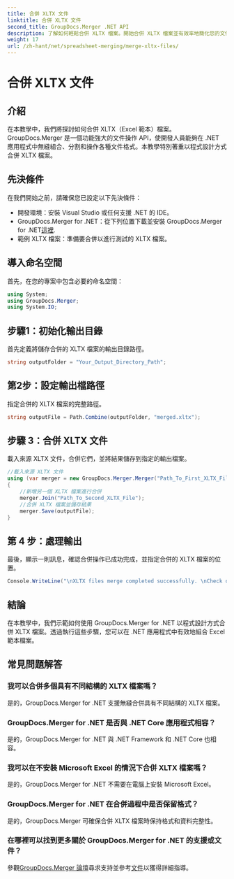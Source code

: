```yaml
---
title: 合併 XLTX 文件
linktitle: 合併 XLTX 文件
second_title: GroupDocs.Merger .NET API
description: 了解如何輕鬆合併 XLTX 檔案。開始合併 XLTX 檔案並有效率地簡化您的文件管理任務。
weight: 17
url: /zh-hant/net/spreadsheet-merging/merge-xltx-files/
---
```


# 合併 XLTX 文件

## 介紹
在本教學中，我們將探討如何合併 XLTX（Excel 範本）檔案。 GroupDocs.Merger 是一個功能強大的文件操作 API，使開發人員能夠在 .NET 應用程式中無縫組合、分割和操作各種文件格式。本教學特別著重以程式設計方式合併 XLTX 檔案。
## 先決條件
在我們開始之前，請確保您已設定以下先決條件：
- 開發環境：安裝 Visual Studio 或任何支援 .NET 的 IDE。
-  GroupDocs.Merger for .NET：從下列位置下載並安裝 GroupDocs.Merger for .NET[這裡](https://releases.groupdocs.com/merger/net/).
- 範例 XLTX 檔案：準備要合併以進行測試的 XLTX 檔案。

## 導入命名空間
首先，在您的專案中包含必要的命名空間：
```csharp
using System; 
using GroupDocs.Merger;
using System.IO;
```
## 步驟1：初始化輸出目錄
首先定義將儲存合併的 XLTX 檔案的輸出目錄路徑。
```csharp
string outputFolder = "Your_Output_Directory_Path";
```
## 第2步：設定輸出檔路徑
指定合併的 XLTX 檔案的完整路徑。
```csharp
string outputFile = Path.Combine(outputFolder, "merged.xltx");
```
## 步驟 3：合併 XLTX 文件
載入來源 XLTX 文件，合併它們，並將結果儲存到指定的輸出檔案。
```csharp
//載入來源 XLTX 文件
using (var merger = new GroupDocs.Merger.Merger("Path_To_First_XLTX_File"))
{
    //新增另一個 XLTX 檔案進行合併
    merger.Join("Path_To_Second_XLTX_File");
    //合併 XLTX 檔案並儲存結果
    merger.Save(outputFile);
}
```
## 第 4 步：處理輸出
最後，顯示一則訊息，確認合併操作已成功完成，並指定合併的 XLTX 檔案的位置。
```csharp
Console.WriteLine("\nXLTX files merge completed successfully. \nCheck output in {0}", outputFolder);
```

## 結論
在本教學中，我們示範如何使用 GroupDocs.Merger for .NET 以程式設計方式合併 XLTX 檔案。透過執行這些步驟，您可以在 .NET 應用程式中有效地組合 Excel 範本檔案。

## 常見問題解答
### 我可以合併多個具有不同結構的 XLTX 檔案嗎？
是的，GroupDocs.Merger for .NET 支援無縫合併具有不同結構的 XLTX 檔案。
### GroupDocs.Merger for .NET 是否與 .NET Core 應用程式相容？
是的，GroupDocs.Merger for .NET 與 .NET Framework 和 .NET Core 也相容。
### 我可以在不安裝 Microsoft Excel 的情況下合併 XLTX 檔案嗎？
是的，GroupDocs.Merger for .NET 不需要在電腦上安裝 Microsoft Excel。
### GroupDocs.Merger for .NET 在合併過程中是否保留格式？
是的，GroupDocs.Merger 可確保合併 XLTX 檔案時保持格式和資料完整性。
### 在哪裡可以找到更多關於 GroupDocs.Merger for .NET 的支援或文件？
參觀[GroupDocs.Merger 論壇](https://forum.groupdocs.com/c/merger/32)尋求支持並參考[文件](https://tutorials.groupdocs.com/merger/net/)以獲得詳細指導。